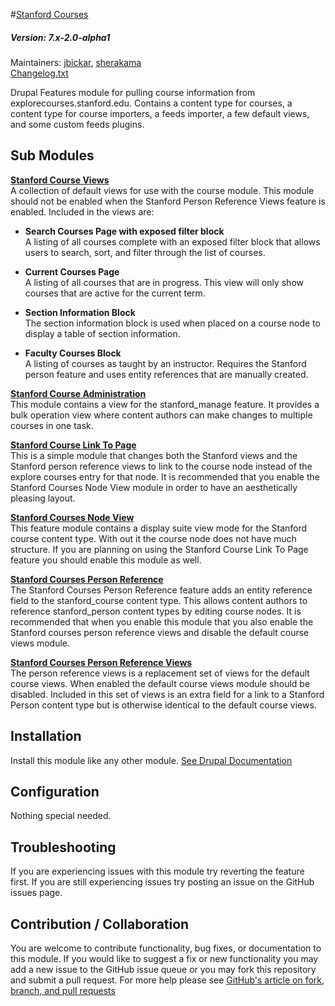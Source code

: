 #[Stanford Courses](https://github.com/SU-SWS/stanford_courses)
##### Version: 7.x-2.0-alpha1

Maintainers: [jbickar](https://github.com/jbickar), [sherakama](https://github.com/sherakama)   
[Changelog.txt](CHANGELOG.txt)

Drupal Features module for pulling course information from explorecourses.stanford.edu. Contains a content type for courses, a content type for course importers, a feeds importer, a few default views, and some custom feeds plugins.


Sub Modules
---

**[Stanford Course Views](modules/stanford_course_views)**   
A collection of default views for use with the course module. This module should not be enabled when the Stanford Person Reference Views feature is enabled. Included in the views are: 

* **Search Courses Page with exposed filter block**   
A listing of all courses complete with an exposed filter block that allows users to search, sort, and filter through the list of courses.

* **Current Courses Page**   
A listing of all courses that are in progress. This view will only show courses that are active for the current term.

* **Section Information Block**   
The section information block is used when placed on a course node to display a table of section information. 

* **Faculty Courses Block**   
A listing of courses as taught by an instructor. Requires the Stanford person feature and uses entity references that are manually created.

**[Stanford Course Administration](modules/stanford_courses_administration)**   
This module contains a view for the stanford_manage feature. It provides a bulk operation view where content authors can make changes to multiple courses in one task.

**[Stanford Course Link To Page](modules/stanford_courses_link_to_page)**   
This is a simple module that changes both the Stanford views and the Stanford person reference views to link to the course node instead of the explore courses entry for that node. It is recommended that you enable the Stanford Courses Node View module in order to have an aesthetically pleasing layout. 

**[Stanford Courses Node View](modules/stanford_courses_node_display)**   
This feature module contains a display suite view mode for the Stanford course content type. With out it the course node does not have much structure. If you are planning on using the Stanford Course Link To Page feature you should enable this module as well. 

**[Stanford Courses Person Reference](modules/stanford_courses_person_reference)**   
The Stanford Courses Person Reference feature adds an entity reference field to the stanford_course content type. This allows content authors to reference stanford_person content types by editing course nodes. It is recommended that when you enable this module that you also enable the Stanford courses person reference views and disable the default course views module. 

**[Stanford Courses Person Reference Views](modules/stanford_courses_person_reference_views)**   
The person reference views is a replacement set of views for the default course views. When enabled the default course views module should be disabled. Included in this set of views is an extra field for a link to a Stanford Person content type but is otherwise identical to the default course views. 


Installation
---

Install this module like any other module. [See Drupal Documentation](https://drupal.org/documentation/install/modules-themes/modules-7)

Configuration
---

Nothing special needed.

Troubleshooting
---

If you are experiencing issues with this module try reverting the feature first. If you are still experiencing issues try posting an issue on the GitHub issues page.

Contribution / Collaboration
---

You are welcome to contribute functionality, bug fixes, or documentation to this module. If you would like to suggest a fix or new functionality you may add a new issue to the GitHub issue queue or you may fork this repository and submit a pull request. For more help please see [GitHub's article on fork, branch, and pull requests](https://help.github.com/articles/using-pull-requests)
